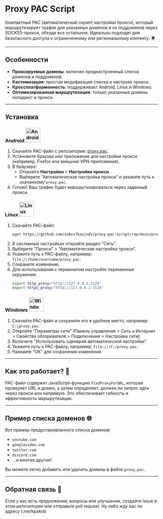 # Proxy PAC Script

Компактный PAC (автоматический скрипт настройки прокси), который маршрутизирует трафик для указанных доменов и их поддоменов через SOCKS5-прокси, обходя все остальное. Идеально подходит для безопасного доступа к ограниченному или региональному контенту. 🌍

---

## Особенности

- **Проксируемые домены**: включен преднастроенный список доменов и поддоменов.
- **Кастомизация**: простая модификация списка и настроек прокси.
- **Кроссплатформенность**: поддерживает Android, Linux и Windows.
- **Оптимизированная маршрутизация**: только указанные домены попадают в прокси.

---

## Установка

### Android <img src="https://avatars.dzeninfra.ru/get-zen_doc/8291287/pub_644ccdd2cf368b17d57d1ec6_644ce503a1be2f710abd1427/scale_1200" alt="Android Logo" width="48" />

1. Скачайте PAC-файл с репозитория: [proxy.pac](https://github.com/znbcvlkasjndv/proxy-pac-script/blob/main/proxy.pac).
2. Установите браузер или приложение для настройки прокси (например, Firefox или внешние VPN-приложения).
3. В браузере:
   - Откройте **Настройки** > **Настройки прокси**.
   - Выберите "Автоматическая настройка прокси" и укажите путь к скачанному `proxy.pac`.
4. Готово! Ваш трафик будет маршрутизироваться через заданный прокси.

### Linux <img src="https://logodix.com/logo/56908.png" alt="Linux Logo" width="48" />

1. Скачайте PAC-файл:
   ```bash
   wget https://github.com/znbcvlkasjndv/proxy-pac-script/raw/main/proxy.pac -O ~/proxy.pac
   ```
2. В системных настройках откройте раздел "Сеть".
3. Выберите "Прокси" > "Автоматическая настройка прокси".
4. Укажите путь к PAC-файлу, например: `file:///home/username/proxy.pac`.
5. Сохраните изменения.
6. Для использования с терминалом настройте переменные окружения:
   ```bash
   export http_proxy="http://127.0.0.1:3128"
   export https_proxy="http://127.0.0.1:3128"
   ```

### Windows <img src="https://sun1-96.userapi.com/s/v1/ig2/ZpBED2vgZm_wt9Bsqnfe8Zj29LUZxqJWjH1BKEv2ARopBpeE6CduYGA8-MIKCyRF1ewLG1NjTANcImEy1AB7VdvU.jpg?size=923x923&quality=95&crop=31,55,923,924&ava=1" alt="Windows Logo" width="48" />

1. Скачайте PAC-файл и сохраните его в удобное место, например: `C:\proxy.pac`.
2. Откройте "Параметры сети" (Панель управления > Сеть и Интернет > Свойства обозревателя > Подключения > Настройка сети).
3. Включите "Использовать сценарий автоматической настройки".
4. Укажите путь к PAC-файлу, например: `file:///C:/proxy.pac`.
5. Нажмите "ОК" для сохранения изменений.

---

## Как это работает? 🤔

PAC-файл содержит JavaScript-функцию `FindProxyForURL`, которая проверяет URL и домен, а затем определяет, должен ли запрос идти через прокси или напрямую. Это обеспечивает гибкость и эффективность маршрутизации.

---

## Пример списка доменов 🌐

Вот пример предустановленного списка доменов:

- `youtube.com`
- `googlevideo.com`
- `twitter.com`
- `discord.com`
- ...и многие другие!

Вы можете легко добавить или удалить домены в файле `proxy.pac`.

---

## Обратная связь 📩

Если у вас есть предложения, вопросы или улучшения, создайте issue в этом репозитории или отправьте pull request. Ну либо жду вас по адресу t.me/kpakob


